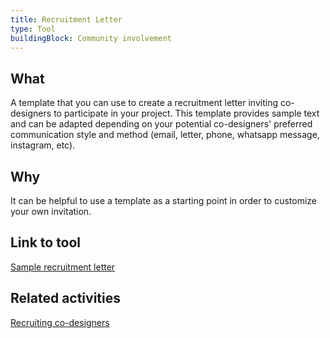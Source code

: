 ```yaml
---
title: Recruitment Letter
type: Tool
buildingBlock: Community involvement
---
```

## What

A template that you can use to create a recruitment letter inviting co-designers to participate in your project. This template provides sample text and can be adapted depending on your potential co-designers' preferred communication style and method (email, letter, phone, whatsapp message, instagram, etc).

## Why

It can be helpful to use a template as a starting point in order to customize your own invitation.

## Link to tool

[Sample recruitment letter](https://docs.google.com/document/d/1NaFoKYQsiMsU4iJvVGUT3H5OhNdZfevau_at8wUO1oY/edit?usp=sharing)

## Related activities
[Recruiting co-designers](/resources/Recruiting-Co-designers/)